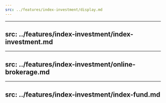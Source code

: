 ```yaml
---
src: ../features/index-investment/display.md
---
```

---
src: ../features/index-investment/index-investment.md
---
---
src: ../features/index-investment/online-brokerage.md
---
---
src: ../features/index-investment/index-fund.md
---